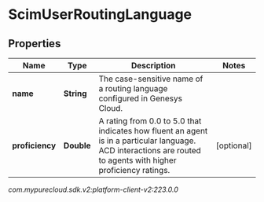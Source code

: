 # ScimUserRoutingLanguage


## Properties

| Name | Type | Description | Notes |
| ------------ | ------------- | ------------- | ------------- |
| **name** | **String** | The case-sensitive name of a routing language configured in Genesys Cloud. |  |
| **proficiency** | **Double** | A rating from 0.0 to 5.0 that indicates how fluent an agent is in a particular language. ACD interactions are routed to agents with higher proficiency ratings. |  [optional] |




_com.mypurecloud.sdk.v2:platform-client-v2:223.0.0_
